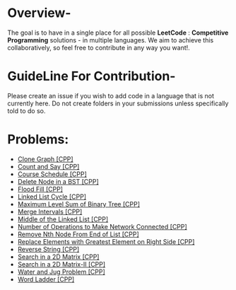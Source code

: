 # Overview-
The goal is to have in a single place for all possible **LeetCode** : **Competitive Programming** solutions - in multiple languages. We aim to achieve this collaboratively, so feel free to contribute in any way you want!.

# GuideLine For Contribution-
Please create an issue if you wish to add code in a language that is not currently here. Do not create folders in your submissions unless specifically told to do so.

# Problems:

- [Clone Graph [CPP]](133.Clone_Graph.cpp)
- [Count and Say [CPP]](38.Count_and_Say.cpp)
- [Course Schedule [CPP]](207.CourseSchedule.cpp)
- [Delete Node in a BST [CPP]](450.Delete_Node_in_a_BST.cpp)
- [Flood Fill [CPP]](733.Flood_Fill.cpp)
- [Linked List Cycle [CPP]](141.Linked_List_Cycle.cpp)
- [Maximum Level Sum of Binary Tree [CPP]](1161.Maximum_Level_Sum_of_Binary_Tree.cpp)
- [Merge Intervals [CPP]](56.Merge_Intervals.cpp)
- [Middle of the Linked List [CPP]](876.Middle_of_the_Linked_List.cpp)
- [Number of Operations to Make Network Connected [CPP]](1319.Number_of_Operations_to_Make_Network_Connected.cpp)
- [Remove Nth Node From End of List [CPP]](19.Remove_Nth_Node_From_End_of_List.cpp)
- [Replace Elements with Greatest Element on Right Side [CPP]](1299.Replace_Elements_with_Greatest_Element_on_Right_Side.cpp)
- [Reverse String [CPP]](344.Reverse_String.cpp)
- [Search in a 2D Matrix [CPP]](74.Search_a_2D_Matrix.cpp)
- [Search in a 2D Matrix-II [CPP]](240.Search_a_2D_Matrix-II.cpp)
- [Water and Jug Problem [CPP]](365.Water_and_Jug_Problem.cpp)
- [Word Ladder [CPP]](127.Word_Ladder.cpp)




